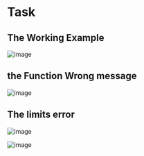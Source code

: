# Task
## The Working Example
![image](https://github.com/Ziad-El3assal/Task/assets/84142720/ebc08b59-8345-46fc-be53-d616df70d233)


## the Function Wrong message

![image](https://github.com/Ziad-El3assal/Task/assets/84142720/cb609f6e-e1ef-471a-be24-643895dd6f75)

## The limits error
![image](https://github.com/Ziad-El3assal/Task/assets/84142720/6ad63498-fb83-4026-aa21-634697074c8e)

![image](https://github.com/Ziad-El3assal/Task/assets/84142720/a4b2a934-0a82-4f8c-97b0-0340243ca21f)


